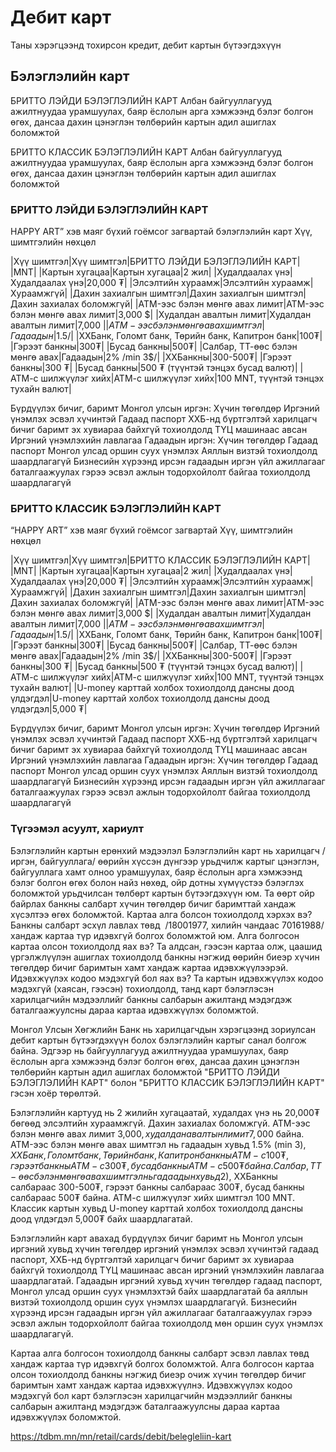 # Дебит карт
Таны хэрэгцээнд тохирсон кредит, дебит картын бүтээгдэхүүн

## Бэлэглэлийн карт

БРИТТО ЛЭЙДИ БЭЛЭГЛЭЛИЙН КАРТ
Албан байгууллагууд ажилтнуудаа урамшуулах, баяр ёслолын арга хэмжээнд бэлэг болгон өгөх, дансаа дахин цэнэглэн төлбөрийн картын адил ашиглах боломжтой

БРИТТО КЛАССИК БЭЛЭГЛЭЛИЙН КАРТ
Албан байгууллагууд ажилтнуудаа урамшуулах, баяр ёслолын арга хэмжээнд бэлэг болгон өгөх, дансаа дахин цэнэглэн төлбөрийн картын адил ашиглах боломжтой


### БРИТТО ЛЭЙДИ БЭЛЭГЛЭЛИЙН КАРТ
HАPPY ART” хэв маяг бүхий гоёмсог загвартай бэлэглэлийн карт
Хүү, шимтгэлийн нөхцөл

|Хүү шимтгэл|Хүү шимтгэл|БРИТТО ЛЭЙДИ БЭЛЭГЛЭЛИЙН КАРТ|
|MNT|
|Картын хугацаа|Картын хугацаа|2 жил|
|Худалдаалах үнэ|Худалдаалах үнэ|20,000 ₮|
|Элсэлтийн хураамж|Элсэлтийн хураамж|Хураамжгүй|
|Дахин захиалгын шимтгэл|Дахин захиалгын шимтгэл|Дахин захиалах боломжгүй|
|ATM-ээс бэлэн мөнгө авах лимит|ATM-ээс бэлэн мөнгө авах лимит|3,000 $|
|Худалдан авалтын лимит|Худалдан авалтын лимит|7,000 $|
|ATM-ээс бэлэн мөнгө авах шимтгэл|Гадаадын|1.5% /min 3$/|
|ХХБанк, Голомт банк, Төрийн банк, Капитрон банк|100₮|
|Гэрээт банкны|300₮|
|Бусад банкны|500₮|
|Салбар, ТТ-өөс бэлэн мөнгө авах|Гадаадын|2% /min 3$/|
|ХХБанкны|300-500₮|
|Гэрээт банкны|300 ₮|
|Бусад банкны|500 ₮ (түүнтэй тэнцэх бусад валют)|
|АТМ-с шилжүүлэг хийх|АТМ-с шилжүүлэг хийх|100 MNT, түүнтэй тэнцэх тухайн валют|

Бүрдүүлэх бичиг, баримт
Монгол улсын иргэн:
Хүчин төгөлдөр Иргэний үнэмлэх эсвэл хүчинтэй Гадаад паспорт
ХХБ-нд бүртгэлтэй харилцагч бичиг баримт эх хувиараа байхгүй тохиолдолд ТҮЦ машинаас авсан Иргэний үнэмлэхийн лавлагаа
Гадаадын иргэн:
Хүчин төгөлдөр Гадаад паспорт
Монгол улсад оршин суух үнэмлэх
Аяллын визтэй тохиолдолд шаардлагагүй
Бизнесийн хүрээнд ирсэн гадаадын иргэн үйл ажиллагааг баталгаажуулах гэрээ эсвэл ажлын тодорхойлолт байгаа тохиолдолд шаардлагагүй

### БРИТТО КЛАССИК БЭЛЭГЛЭЛИЙН КАРТ
“HАPPY ART” хэв маяг бүхий гоёмсог загвартай
Хүү, шимтгэлийн нөхцөл

|Хүү шимтгэл|Хүү шимтгэл|БРИТТО КЛАССИК БЭЛЭГЛЭЛИЙН КАРТ|
|MNT|
|Картын хугацаа|Картын хугацаа|2 жил|
|Худалдаалах үнэ|Худалдаалах үнэ|20,000 ₮|
|Элсэлтийн хураамж|Элсэлтийн хураамж|Хураамжгүй|
|Дахин захиалгын шимтгэл|Дахин захиалгын шимтгэл|Дахин захиалах боломжгүй|
|ATM-ээс бэлэн мөнгө авах лимит|ATM-ээс бэлэн мөнгө авах лимит|3,000 $|
|Худалдан авалтын лимит|Худалдан авалтын лимит|7,000 $|
|ATM-ээс бэлэн мөнгө авах шимтгэл|Гадаадын|1.5% /min 3$/|
|ХХБанк, Голомт банк, Төрийн банк, Капитрон банк|100₮|
|Гэрээт банкны|300₮|
|Бусад банкны|500₮|
|Салбар, ТТ-өөс бэлэн мөнгө авах|Гадаадын|2% /min 3$/|
|ХХБанкны|300-500₮|
|Гэрээт банкны|300 ₮|
|Бусад банкны|500 ₮ (түүнтэй тэнцэх бусад валют)|
|АТМ-с шилжүүлэг хийх|АТМ-с шилжүүлэг хийх|100 MNT, түүнтэй тэнцэх тухайн валют|
|U-money карттай холбох тохиолдолд дансны доод үлдэгдэл|U-money карттай холбох тохиолдолд дансны доод үлдэгдэл|5,000 ₮|

Бүрдүүлэх бичиг, баримт
Монгол улсын иргэн:
Хүчин төгөлдөр Иргэний үнэмлэх эсвэл хүчинтэй Гадаад паспорт
ХХБ-нд бүртгэлтэй харилцагч бичиг баримт эх хувиараа байхгүй тохиолдолд ТҮЦ машинаас авсан Иргэний үнэмлэхийн лавлагаа
Гадаадын иргэн:
Хүчин төгөлдөр Гадаад паспорт
Монгол улсад оршин суух үнэмлэх
Аяллын визтэй тохиолдолд шаардлагагүй
Бизнесийн хүрээнд ирсэн гадаадын иргэн үйл ажиллагааг баталгаажуулах гэрээ эсвэл ажлын тодорхойлолт байгаа тохиолдолд шаардлагагүй


### Түгээмэл асуулт, хариулт
Бэлэглэлийн картын ерөнхий мэдээлэл
Бэлэглэлийн карт нь харилцагч /иргэн, байгууллага/ өөрийн хүссэн дүнгээр урьдчилж картыг цэнэглэн, байгууллага хамт олноо урамшуулах, баяр ёслолын арга хэмжээнд бэлэг болгон өгөх болон найз нөхөд, ойр дотны хүмүүстээ бэлэглэх боломжтой урьдчилсан төлбөрт картын бүтээгдэхүүн юм. Та өөрт ойр байрлах банкны салбарт хүчин төгөлдөр бичиг баримттай хандаж  хүсэлтээ өгөх боломжтой.
Картаа алга болсон тохиолдолд хэрхэх вэ?
Банкны салбарт эсхүл лавлах төвд  /18001977, хилийн чандаас 70161988/ хандаж картаа түр идэвхгүй болгох боломжтой юм.
Алга болгосон картаа олсон тохиолдолд яах вэ?
Та алдсан, гээсэн картаа олж, цаашид үргэлжлүүлэн ашиглах тохиолдолд банкны нэгжид өөрийн биеэр хүчин төгөлдөр бичиг баримтын хамт хандаж картаа идэвхжүүлээрэй.
Идэвхжүүлэх кодоо мэдэхгүй бол яах вэ?
Та картын идэвхжүүлэх кодоо мэдэхгүй (хаясан, гээсэн) тохиолдолд, танд карт бэлэглэсэн харилцагчийн мэдээллийг банкны салбарын ажилтанд мэдэгдэж баталгаажуулсны дараа картаа идэвхжүүлэх боломжтой.


Монгол Улсын Хөгжлийн Банк нь харилцагчдын хэрэгцээнд зориулсан дебит картын бүтээгдэхүүн болох бэлэглэлийн картыг санал болгож байна. Эдгээр нь байгууллагууд ажилтнуудаа урамшуулах, баяр ёслолын арга хэмжээнд бэлэг болгон өгөх, дансаа дахин цэнэглэн төлбөрийн картын адил ашиглах боломжтой "БРИТТО ЛЭЙДИ БЭЛЭГЛЭЛИЙН КАРТ" болон "БРИТТО КЛАССИК БЭЛЭГЛЭЛИЙН КАРТ" гэсэн хоёр төрөлтэй.

Бэлэглэлийн картууд нь 2 жилийн хугацаатай, худалдах үнэ нь 20,000₮ бөгөөд элсэлтийн хураамжгүй. Дахин захиалах боломжгүй. ATM-ээс бэлэн мөнгө авах лимит 3,000$, худалдан авалтын лимит 7,000$ байна. ATM-ээс бэлэн мөнгө авах шимтгэл нь гадаадын хувьд 1.5% (min 3$), ХХБанк, Голомт банк, Төрийн банк, Капитрон банкны АТМ-с 100₮, гэрээт банкны АТМ-с 300₮, бусад банкны АТМ-с 500₮ байна. Салбар, ТТ-өөс бэлэн мөнгө авах шимтгэл нь гадаадын хувьд 2% (min 3$), ХХБанкны салбараас 300-500₮, гэрээт банкны салбараас 300₮, бусад банкны салбараас 500₮ байна. АТМ-с шилжүүлэг хийх шимтгэл 100 MNT. Классик картын хувьд U-money карттай холбох тохиолдолд дансны доод үлдэгдэл 5,000₮ байх шаардлагатай.

Бэлэглэлийн карт авахад бүрдүүлэх бичиг баримт нь Монгол улсын иргэний хувьд хүчин төгөлдөр иргэний үнэмлэх эсвэл хүчинтэй гадаад паспорт, ХХБ-нд бүртгэлтэй харилцагч бичиг баримт эх хувиараа байхгүй тохиолдолд ТҮЦ машинаас авсан иргэний үнэмлэхийн лавлагаа шаардлагатай. Гадаадын иргэний хувьд хүчин төгөлдөр гадаад паспорт, Монгол улсад оршин суух үнэмлэхтэй байх шаардлагатай ба аяллын визтэй тохиолдолд оршин суух үнэмлэх шаардлагагүй. Бизнесийн хүрээнд ирсэн гадаадын иргэн үйл ажиллагааг баталгаажуулах гэрээ эсвэл ажлын тодорхойлолт байгаа тохиолдолд мөн оршин суух үнэмлэх шаардлагагүй.

Картаа алга болгосон тохиолдолд банкны салбарт эсвэл лавлах төвд хандаж картаа түр идэвхгүй болгох боломжтой. Алга болгосон картаа олсон тохиолдолд банкны нэгжид биеэр очиж хүчин төгөлдөр бичиг баримтын хамт хандаж картаа идэвхжүүлнэ. Идэвхжүүлэх кодоо мэдэхгүй бол карт бэлэглэсэн харилцагчийн мэдээллийг банкны салбарын ажилтанд мэдэгдэж баталгаажуулсны дараа картаа идэвхжүүлэх боломжтой.

https://tdbm.mn/mn/retail/cards/debit/belegleliin-kart